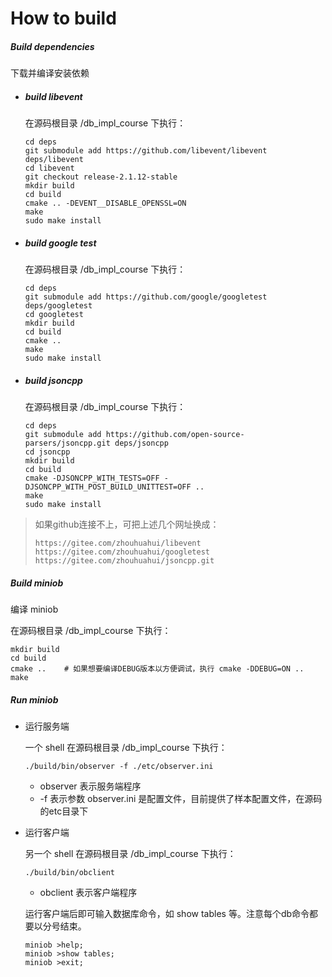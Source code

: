 # How to build

##### Build dependencies

下载并编译安装依赖

- ##### build libevent

   在源码根目录 /db_impl_course 下执行：

   ```shell
   cd deps
   git submodule add https://github.com/libevent/libevent deps/libevent
   cd libevent
   git checkout release-2.1.12-stable
   mkdir build
   cd build
   cmake .. -DEVENT__DISABLE_OPENSSL=ON
   make
   sudo make install
   ```

- ##### build google test

   在源码根目录 /db_impl_course 下执行：

   ```shell
   cd deps
   git submodule add https://github.com/google/googletest deps/googletest
   cd googletest
   mkdir build
   cd build
   cmake ..
   make
   sudo make install
   ```

- ##### build jsoncpp

   在源码根目录 /db_impl_course 下执行：

   ```shell
   cd deps
   git submodule add https://github.com/open-source-parsers/jsoncpp.git deps/jsoncpp
   cd jsoncpp
   mkdir build
   cd build
   cmake -DJSONCPP_WITH_TESTS=OFF -DJSONCPP_WITH_POST_BUILD_UNITTEST=OFF ..
   make
   sudo make install
   ```

> 如果github连接不上，可把上述几个网址换成：
>
> ```
> https://gitee.com/zhouhuahui/libevent
> https://gitee.com/zhouhuahui/googletest
> https://gitee.com/zhouhuahui/jsoncpp.git
> ```

##### Build miniob

编译 miniob

在源码根目录 /db_impl_course 下执行：

```shell
mkdir build
cd build
cmake ..	# 如果想要编译DEBUG版本以方便调试，执行 cmake -DDEBUG=ON ..
make
```

##### Run miniob

- 运行服务端

  一个 shell 在源码根目录 /db_impl_course 下执行：

  ```shell
  ./build/bin/observer -f ./etc/observer.ini
  ```

  - observer 表示服务端程序
  - -f 表示参数 observer.ini 是配置文件，目前提供了样本配置文件，在源码的etc目录下

- 运行客户端

  另一个 shell 在源码根目录 /db_impl_course 下执行：

  ```shell
  ./build/bin/obclient
  ```

  - obclient 表示客户端程序

  运行客户端后即可输入数据库命令，如 show tables 等。注意每个db命令都要以分号结束。

  ```shell
  miniob >help;
  miniob >show tables;
  miniob >exit;
  ```

  
